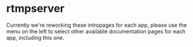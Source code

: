 # rtmpserver

Currently we're reworking these intropages for each app, please use the menu on the left to select other available documentation pages for each app, including this one.
